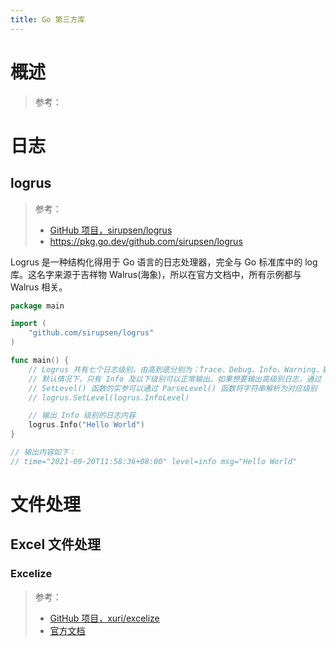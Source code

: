 ```yaml
---
title: Go 第三方库
---
```


# 概述

> 参考：

# 日志

## logrus

> 参考：
> - [GitHub 项目，sirupsen/logrus](https://github.com/sirupsen/logrus)
> - <https://pkg.go.dev/github.com/sirupsen/logrus>

Logrus 是一种结构化得用于 Go 语言的日志处理器，完全与 Go 标准库中的 log 库。这名字来源于吉祥物 Walrus(海象)，所以在官方文档中，所有示例都与 Walrus 相关。

```go
package main

import (
	"github.com/sirupsen/logrus"
)

func main() {
	// Logrus 共有七个日志级别，由高到底分别为：Trace、Debug、Info、Warning、Error、Fatal、Panic
	// 默认情况下，只有 Info 及以下级别可以正常输出。如果想要输出高级别日志，通过 SetLevel() 函数设置日志级别即可
	// SetLevel() 函数的实参可以通过 ParseLevel() 函数将字符串解析为对应级别
	// logrus.SetLevel(logrus.InfoLevel)

	// 输出 Info 级别的日志内容
	logrus.Info("Hello World")
}

// 输出内容如下：
// time="2021-09-20T11:58:36+08:00" level=info msg="Hello World"
```

# 文件处理

## Excel 文件处理

### Excelize

> 参考：
> - [GitHub 项目，xuri/excelize](https://github.com/xuri/excelize)
> - [官方文档](https://xuri.me/excelize/zh-hans/)
